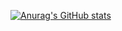 [![Anurag's GitHub stats](https://github-readme-stats.vercel.app/api?username=bigperson)](https://github.com/anuraghazra/github-readme-stats)
